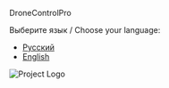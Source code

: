 DroneControlPro

Выберите язык / Choose your language:

- [Русский](README_ru.md)
- [English](README_en.md)


![Project Logo](path/to/SIX_FINGERS.png)

